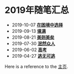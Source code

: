 # 2019年随笔汇总

- 2019-10-07 [**在困境中选择**](./2019/20191007-zaikunjing.md) 
- 2019-09-13 [**填满**](./2019/20190913-tianman.md) 
- 2019-08-21 [**美则美矣**](./2019/20190821-meizemeiyi.md) 
- 2019-07-30 [**泯然众人**](./2019/20190730-minran.md) 
- 2019-06-02 [**高考**](./2019/20190602-gaokao.md) 
- 2019-04-27 [**逃无可逃**](./2019/20190427-tao.md) 


Here is a reference to the [主页](../../intro.md). 
